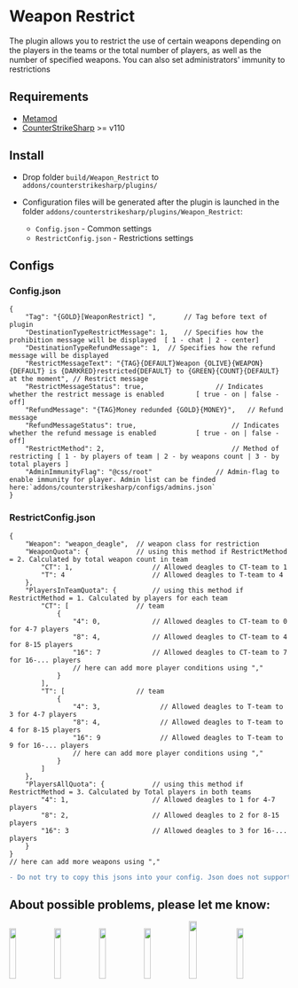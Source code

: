 # Weapon Restrict
The plugin allows you to restrict the use of certain weapons depending on the players in the teams or the total number of players, as well as the number of specified weapons. You can also set administrators' immunity to restrictions

## Requirements
- [Metamod](https://www.sourcemm.net/downloads.php/?branch=master)
- [CounterStrikeSharp](https://github.com/roflmuffin/CounterStrikeSharp/releases/tag/v110) >= v110

## Install
- Drop folder `build/Weapon_Restrict` to `addons/counterstrikesharp/plugins/`

- Configuration files will be generated after the plugin is launched in the folder `addons/counterstrikesharp/plugins/Weapon_Restrict`:
	- `Config.json`				- Common settings
	- `RestrictConfig.json`		- Restrictions settings

## Configs

### Config.json
```
{
	"Tag": "{GOLD}[WeaponRestrict] ",		// Tag before text of plugin
	"DestinationTypeRestrictMessage": 1,	// Specifies how the prohibition message will be displayed	[ 1 - chat | 2 - center]
	"DestinationTypeRefundMessage": 1,	// Specifies how the refund message will be displayed
	"RestrictMessageText": "{TAG}{DEFAULT}Weapon {OLIVE}{WEAPON}{DEFAULT} is {DARKRED}restricted{DEFAULT} to {GREEN}{COUNT}{DEFAULT} at the moment", // Restrict message
	"RestrictMessageStatus": true,					// Indicates whether the restrict message is enabled		[ true - on | false - off]
	"RefundMessage": "{TAG}Money redunded {GOLD}{MONEY}",	// Refund message
	"RefundMessageStatus": true,						// Indicates whether the refund message is enabled			[ true - on | false - off]
	"RestrictMethod": 2,								// Method of restricting [ 1 - by players of team | 2 - by weapons count | 3 - by total players ]
	"AdminImmunityFlag": "@css/root"				// Admin-flag to enable immunity for player. Admin list can be finded here:`addons/counterstrikesharp/configs/admins.json`
}
```
### RestrictConfig.json
```
{
	"Weapon": "weapon_deagle",	// weapon class for restriction
	"WeaponQuota": {			// using this method if RestrictMethod = 2. Calculated by total weapon count in team
		"CT": 1,					// Allowed deagles to CT-team to 1
		"T": 4						// Allowed deagles to T-team to 4
	},
	"PlayersInTeamQuota": {			// using this method if RestrictMethod = 1. Calculated by players for each team 
		"CT": [					// team
			{
				"4": 0,				// Allowed deagles to CT-team to 0 for 4-7 players
				"8": 4,				// Allowed deagles to CT-team to 4 for 8-15 players
				"16": 7				// Allowed deagles to CT-team to 7 for 16-... players
				// here can add more player conditions using ","
			}
		],
		"T": [					// team
			{
				"4": 3,               // Allowed deagles to T-team to 3 for 4-7 players
				"8": 4,               // Allowed deagles to T-team to 4 for 8-15 players
				"16": 9               // Allowed deagles to T-team to 9 for 16-... players
				// here can add more player conditions using ","
			}
		]
	},
	"PlayersAllQuota": {			// using this method if RestrictMethod = 3. Calculated by Total players in both teams 
		"4": 1,						// Allowed deagles to 1 for 4-7 players
		"8": 2,						// Allowed deagles to 2 for 8-15 players
		"16": 3						// Allowed deagles to 3 for 16-... players
	}
}
// here can add more weapons using ","
```
```diff
- Do not try to copy this jsons into your config. Json does not support commenting! Comments have been added here for your convenience.
```

## About possible problems, please let me know: 
[<img src="https://i.ibb.co/LJz83MH/a681b18dd681f38e599286a07a92225d.png" width="15.3%"/>](https://discordapp.com/users/858709381088935976/)
[<img src="https://i.ibb.co/tJTTmxP/vk-process-mining.png" width="15.3%"/>](https://vk.com/bgtroll)
[<img src="https://i.ibb.co/VjhryGb/png-transparent-brand-logo-steam-gump-s.png" width="15.3%"/>](https://hlmod.ru/members/palonez.92448/)
[<img src="https://i.ibb.co/xHZPN0g/s-l500.png" width="15.3%"/>](https://steamcommunity.com/id/comecamecame)
[<img src="https://i.ibb.co/S0LyzmX/tg-process-mining.png" width="16.3%"/>](https://t.me/ArrayListX)
[<img src="https://i.ibb.co/Tb2gprD/2056021.png" width="15.3%"/>](https://github.com/Quake1011)
